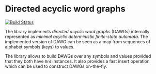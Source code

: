 Directed acyclic word graphs
============================
[![Build Status](https://travis-ci.org/kawu/dawg-ord.svg)](https://travis-ci.org/kawu/dawg-ord)


The library implements *directed acyclic word graphs* (DAWGs) internally
represented as *minimal acyclic deterministic finite-state automata*.
The implemented version of DAWG can be seen as a map from
sequences of alphabet symbols (keys) to values.

The library allows to build DAWGs over any symbols and values
provided that they both have `Ord` instances.
It also provides a fast insert operation which can be used to
construct DAWGs on-the-fly.

